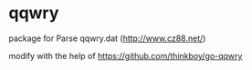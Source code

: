 qqwry
========

package for Parse qqwry.dat (http://www.cz88.net/)

modify with the help of https://github.com/thinkboy/go-qqwry